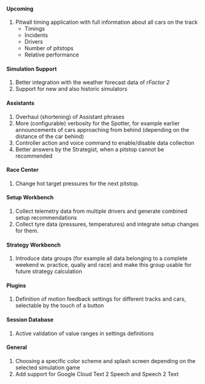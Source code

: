 #### Upcoming
  1. Pitwall timing application with full information about all cars on the track
     - Timings
	 - Incidents
	 - Drivers
	 - Number of pitstops
	 - Relative performance

#### Simulation Support
  1. Better integration with the weather forecast data of *rFactor 2*
  2. Support for new and also historic simulators

#### Assistants
  1. Overhaul (shortening) of Assistant phrases
  2. More (configurable) verbosity for the Spotter, for example earlier announcements of cars approaching from behind (depending on the distance of the car behind)
  3. Controller action and voice command to enable/disable data collection
  4. Better answers by the Strategist, when a pitstop cannot be recommended

#### Race Center
  1. Change hot target pressures for the next pitstop.

#### Setup Workbench
  1. Collect telemetry data from multiple drivers and generate combined setup recommendations
  2. Collect tyre data (pressures, temperatures) and integrate setup changes for them.

#### Strategy Workbench
  1. Introduce data groups (for example all data belonging to a complete weekend w. practice, qualiy and race) and make this group usable for future strategy calculation

#### Plugins
  1. Definition of motion feedback settings for different tracks and cars, selectable by the touch of a button

#### Session Database
  1. Active validation of value ranges in settings definitions
  
#### General
  1. Choosing a specific color scheme and splash screen depending on the selected simulation game
  2. Add support for Google Cloud Text 2 Speech and Speech 2 Text